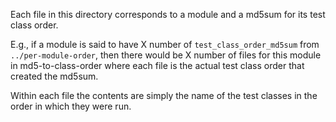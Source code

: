 Each file in this directory corresponds to a module and a md5sum for its test class order.

E.g., if a module is said to have X number of `test_class_order_md5sum` from `../per-module-order`, then there would be X number of files for this module in md5-to-class-order where each file is the actual test class order that created the md5sum.

Within each file the contents are simply the name of the test classes in the order in which they were run.
